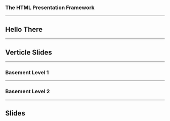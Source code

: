 ### The HTML Presentation Framework

---

## Hello There

---

## Verticle Slides

----

### Basement Level 1

----

### Basement Level 2

---

## Slides
